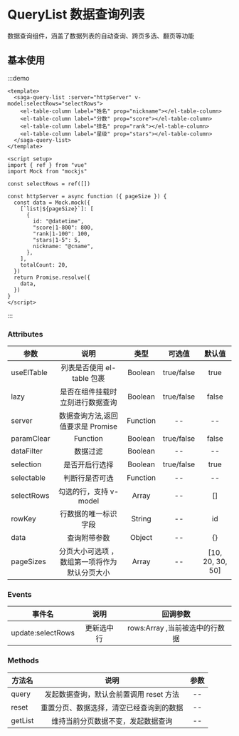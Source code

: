 # QueryList 数据查询列表

数据查询组件，涵盖了数据列表的自动查询、跨页多选、翻页等功能

## 基本使用

:::demo

```vue
<template>
  <saga-query-list :server="httpServer" v-model:selectRows="selectRows">
    <el-table-column label="姓名" prop="nickname"></el-table-column>
    <el-table-column label="分数" prop="score"></el-table-column>
    <el-table-column label="排名" prop="rank"></el-table-column>
    <el-table-column label="星级" prop="stars"></el-table-column>
  </saga-query-list>
</template>

<script setup>
import { ref } from "vue"
import Mock from "mockjs"

const selectRows = ref([])

const httpServer = async function ({ pageSize }) {
  const data = Mock.mock({
    [`list|${pageSize}`]: [
      {
        id: "@datetime",
        "score|1-800": 800,
        "rank|1-100": 100,
        "stars|1-5": 5,
        nickname: "@cname",
      },
    ],
    totalCount: 20,
  })
  return Promise.resolve({
    data,
  })
}
</script>
```

:::

### Attributes

| 参数       |                     说明                      |   类型   |   可选值   |      默认值      |
| ---------- | :-------------------------------------------: | :------: | :--------: | :--------------: |
| useElTable |          列表是否使用 el-table 包裹           | Boolean  | true/false |       true       |
| lazy       |       是否在组件挂载时立刻进行数据查询        | Boolean  | true/false |      false       |
| server     |       数据查询方法,返回值要求是 Promise       | Function |     --     |        --        |
| paramClear |                   Function                    | Boolean  | true/false |      false       |
| dataFilter |                   数据过滤                    | Boolean  |     --     |        --        |
| selection  |                是否开启行选择                 | Boolean  | true/false |       true       |
| selectable |                判断行是否可选                 | Function |     --     |        --        |
| selectRows |            勾选的行，支持 v-model             |  Array   |     --     |        []        |
| rowKey     |             行数据的唯一标识字段              |  String  |     --     |        id        |
| data       |                 查询附带参数                  |  Object  |     --     |        {}        |
| pageSizes  | 分页大小可选项 ，数组第一项将作为默认分页大小 |  Array   |     --     | [10, 20, 30, 50] |

### Events

| 事件名            |    说明    |            回调参数            |
| ----------------- | :--------: | :----------------------------: |
| update:selectRows | 更新选中行 | rows:Array ,当前被选中的行数据 |

### Methods

| 方法名  |                   说明                   | 参数 |
| ------- | :--------------------------------------: | :--: |
| query   | 发起数据查询，默认会前置调用 reset 方法  |  --  |
| reset   | 重置分页、数据选择，清空已经查询到的数据 |  --  |
| getList |    维持当前分页数据不变，发起数据查询    |  --  |
